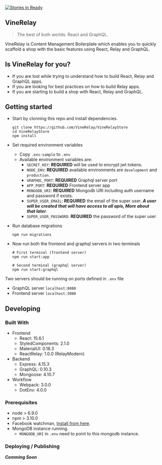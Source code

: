 [![Stories in Ready](https://badge.waffle.io/bitriddler/gql_playground.png?label=ready&title=Ready)](https://waffle.io/bitriddler/gql_playground?utm_source=badge)

VineRelay
---------------
> The best of both worlds. React and GraphQL.

VineRelay is Content Management Boilerplate which enables you to quickly scaffold a shop with the basic features using React, Relay and GraphQL.

Is VineRelay for you?
---------------
- If you are lost while trying to understand how to build React, Relay and GraphQL apps.
- If you are looking for best practices on how to build Relay apps.
- If you are starting to build a shop with React, Relay and GraphQL.

Getting started
-------------
- Start by clonning this repo and install dependencies.

  ```shell
  git clone https://github.com/VineRelay/VineRelayStore
  cd VineRelayStore
  npm install
  ```

- Set required environment variables
  - Copy `.env-sample` to `.env`
  - Available environment variables are:
    - `SECRET_KEY`: **REQUIRED** will be used to encrypt jwt tokens.
    - `NODE_ENV`: **REQUIRED** available environments are `development` and `production`.
    - `GRAPHQL_PORT`: **REQUIRED** Graphql server port
    - `APP_PORT`: **REQUIRED** Frontend server app
    - `MONGODB_URI`: **REQUIRED** Mongodb URI including auth username and password if exists.
    - `SUPER_USER_EMAIL`: **REQUIRED** the email of the super user. ***A user will be created that will have access to all apis, More about that later***.
    - `SUPER_USER_PASSWORD`: **REQUIRED** the password of the super user 

- Run database migrations

  ```shell
  npm run migrations
  ```

- Now run both the frontend and graphql servers in two terminals

  ```shell
  # First terminal (frontend server)
  npm run start:app
  ```

  ```shell
  # Second terminal (graphql server)
  npm run start:graphql
  ```

Two servers should be running on ports defined in `.env` file
  - GraphQL server `localhost:8080`
  - Frontend server `localhost:3000`

Developing
-----------

### Built With
- Frontend
  - React: 15.6.1
  - StyledComponents: 2.1.0
  - MaterialUI: 0.18.3
  - ReactRelay: 1.0.0 (RelayModern)
- Backend
  - Express: 4.15.3
  - GraphQL: 0.10.3
  - Mongoose: 4.10.7
- Workflow
  - Webpack: 3.0.0
  - DotEnv: 4.0.0

### Prerequisites
- node > 6.9.0
- npm > 3.10.0
- Facebook watchman, [Install from here](https://facebook.github.io/watchman/docs/install.html).
- MongoDB instance running.
  - `MONGODB_URI` in `.env` need to point to this mongodb instance.

### Deploying / Publishing
***Comming Soon***
